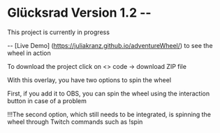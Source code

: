 # Glücksrad Version 1.2 --
This project is currently in progress

-- [Live Demo] (https://juliakranz.github.io/adventureWheel/) to see the wheel in action 

To download the project click on <> code -> download ZIP file 



With this overlay, you have two options to spin the wheel

First, if you add it to OBS, you can spin the wheel using the interaction button in case of a problem

!!!The second option, which still needs to be integrated, is spinning the wheel through Twitch commands such as !spin
